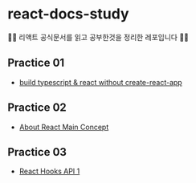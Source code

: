 # react-docs-study
🧑‍🎓 리액트 공식문서를 읽고 공부한것을 정리한 레포입니다 🧑‍🎓

## Practice 01
- [build typescript & react without create-react-app](https://github.com/HanCiHu/react-docs-study/tree/main/Practice01)

## Practice 02
- [About React Main Concept](https://github.com/HanCiHu/react-docs-study/tree/main/Practice02)

## Practice 03
- [React Hooks API 1](https://github.com/HanCiHu/react-docs-study/tree/main/Practice03)
